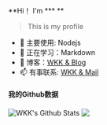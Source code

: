  **Hi！ I'm *** **
> This is my profile
- 🔭 主要使用: Nodejs
- 🤔 正在学习：Markdown
- 🌱 博客：[WKK & Blog](https://blog.wkk-dev.top)
- 📫 有事联系: [WKK & Mail](mailto:wkk@wkk-dev.top)

#### 我的Github数据
<img align="center" src="https://github-readme-stats.vercel.app/api?username=wkk-dev&show_icons=true&locale=cn&hide_border=true&theme=buefy" alt="WKK's Github Stats" />
<img align="center" src="https://github-readme-stats.vercel.app/api/top-langs/?username=wkk-dev&layout=compact&locale=cn&hide_border=true&theme=buefy" />
